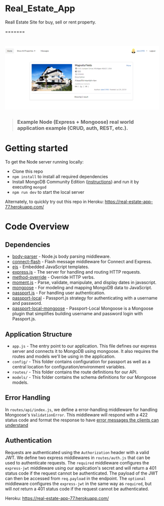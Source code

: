 # Real_Estate_App
 Reall Estate Site for buy, sell or rent property.
 
=======
# ![Node/Express/Mongoose Example App](project-image.PNG)

> ### Example Node (Express + Mongoose) real world application example (CRUD, auth, REST, etc.).

# Getting started

To get the Node server running locally:

- Clone this repo
- `npm install` to install all required dependencies
- Install MongoDB Community Edition ([instructions](https://docs.mongodb.com/manual/installation/#tutorials)) and run it by executing `mongod`
- `npm run dev` to start the local server

Alternately, to quickly try out this repo in Heroku: https://real-estate-app-77.herokuapp.com/


# Code Overview

## Dependencies

- [body-parser](https://github.com/expressjs/body-parser) - Node.js body parsing middleware.
- [connect-flash](https://github.com/jaredhanson/connect-flash) - Flash message middleware for Connect and Express.
- [ejs](https://github.com/mde/ejs) - Embedded JavaScript templates.
- [express.js](https://github.com/expressjs/express) - The server for handling and routing HTTP requests.
- [method-override](https://github.com/expressjs/method-override) - Override HTTP verbs.
- [moment.js](https://github.com/moment/moment) - Parse, validate, manipulate, and display dates in javascript.
- [mongoose](https://github.com/Automattic/mongoose) - For modeling and mapping MongoDB data to JavaScript. 
- [passport.js](https://github.com/jaredhanson/passport) - For handling user authentication.
- [passport-local](https://github.com/jaredhanson/passport-local) - Passport.js strategy for authenticating with a username and password.
- [passport-local-mongoose](https://github.com/saintedlama/passport-local-mongoose) - Passport-Local Mongoose is a Mongoose plugin that simplifies building username and password login with Passport.js.

## Application Structure

- `app.js` - The entry point to our application. This file defines our express server and connects it to MongoDB using mongoose. It also requires the routes and models we'll be using in the application.
- `config/` - This folder contains configuration for passport as well as a central location for configuration/environment variables.
- `routes/` - This folder contains the route definitions for our API.
- `models/` - This folder contains the schema definitions for our Mongoose models.

## Error Handling

In `routes/api/index.js`, we define a error-handling middleware for handling Mongoose's `ValidationError`. This middleware will respond with a 422 status code and format the response to have [error messages the clients can understand](https://github.com/gothinkster/realworld/blob/master/API.md#errors-and-status-codes)

## Authentication

Requests are authenticated using the `Authorization` header with a valid JWT. We define two express middlewares in `routes/auth.js` that can be used to authenticate requests. The `required` middleware configures the `express-jwt` middleware using our application's secret and will return a 401 status code if the request cannot be authenticated. The payload of the JWT can then be accessed from `req.payload` in the endpoint. The `optional` middleware configures the `express-jwt` in the same way as `required`, but will *not* return a 401 status code if the request cannot be authenticated.

 Heroku: https://real-estate-app-77.herokuapp.com/
